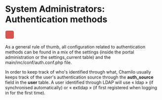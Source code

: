 # System Administrators: Authentication methods

![](../assets/image1.png)

As a general rule of thumb, all configuration related to authentication methods can be 
found in a mix of the settings (inside the portal administration or the settings_current table) 
and the main/inc/conf/auth.conf.php file.

In order to keep track of who's identified through what, Chamilo usually keeps track of the 
user's authentication source through the **auth_source** field in the **user** table. A user 
identified through LDAP will use « ldap » (if synchronised automatically) or « extldap » (if first 
registered when logging in for the first time).
